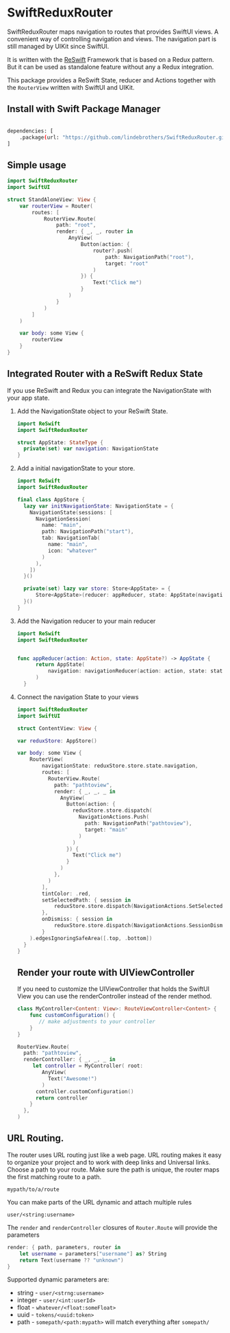 # SwiftReduxRouter
SwiftReduxRouter maps navigation to routes that provides SwiftUI views. A convenient way of controlling navigation and views. The navigation part is still managed by UIKit since SwiftUI.

It is written with the [ReSwift](https://github.com/ReSwift/ReSwift) Framework that is based on a Redux pattern. But it can be used as standalone feature without any a Redux integration.

This package provides a ReSwift State, reducer and Actions together with the `RouterView` written with SwiftUI and UIKit.

## Install with Swift Package Manager
```Bash

dependencies: [
    .package(url: "https://github.com/lindebrothers/SwiftReduxRouter.git", .upToNextMajor(from: "1.0.0"))
]
```

## Simple usage
```Swift
import SwiftReduxRouter
import SwiftUI

struct StandAloneView: View {
    var routerView = Router(
        routes: [
            RouterView.Route(
                path: "root",
                render: { _, _, router in
                    AnyView(
                        Button(action: {
                            router?.push(
                                path: NavigationPath("root"),
                                target: "root"
                            )
                        }) {
                            Text("Click me")
                        }
                    )
                }
            )
        ]
    )

    var body: some View {
        routerView
    }
}
```
## Integrated Router with a ReSwift Redux State
If you use ReSwift and Redux you can integrate the NavigationState with your app state.

1. Add the NavigationState object to your ReSwift State.

    ```Swift
    import ReSwift
    import SwiftReduxRouter

    struct AppState: StateType {
      private(set) var navigation: NavigationState
    }
    ```
1. Add a initial navigationState to your store.
    ```Swift
    import ReSwift
    import SwiftReduxRouter

    final class AppStore {
      lazy var initNavigationState: NavigationState = {
        NavigationState(sessions: [
          NavigationSession(
            name: "main",
            path: NavigationPath("start"),
            tab: NavigationTab(
              name: "main",
              icon: "whatever"
            )
          ),
        ])
      }()

      private(set) lazy var store: Store<AppState> = {
          Store<AppState>(reducer: appReducer, state: AppState(navigation: initNavigationState), middleware: [])
      }()
    }
    ```
1. Add the Navigation reducer to your main reducer
    ```Swift
    import ReSwift
    import SwiftReduxRouter


    func appReducer(action: Action, state: AppState?) -> AppState {
          return AppState(
              navigation: navigationReducer(action: action, state: state?.navigation)
          )
      }
    ```
1. Connect the navigation State to your views
    ``` Swift
    import SwiftReduxRouter
    import SwiftUI

    struct ContentView: View {

    var reduxStore: AppStore()

    var body: some View {
        RouterView(
            navigationState: reduxStore.store.state.navigation,
            routes: [
              RouterView.Route(
                path: "pathtoview",
                render: { _, _, _ in
                  AnyView(
                    Button(action: {
                      reduxStore.store.dispatch(
                        NavigationActions.Push(
                          path: NavigationPath("pathtoview"),
                          target: "main"
                        )
                      )
                    }) {
                      Text("Click me")
                    }
                  )
                },
              )
            ],
            tintColor: .red,
            setSelectedPath: { session in
                reduxStore.store.dispatch(NavigationActions.SetSelectedPath(session: session))
            },
            onDismiss: { session in
                reduxStore.store.dispatch(NavigationActions.SessionDismissed(session: session))
            }
        ).edgesIgnoringSafeArea([.top, .bottom])
      }
    }
    ```
    
    ## Render your route with UIViewController
    If you need to customize the UIViewController that holds the SwiftUI View you can use the renderController instead of the render method.
    ```Swift
    class MyController<Content: View>: RouteViewController<Content> {
        func customConfiguration() {
           // make adjustments to your controller    
        }
    }
    
    RouterView.Route(
      path: "pathtoview",
      renderController: { _, _, _ in
         let controller = MyController( root:
            AnyView(
              Text("Awesome!")
            )
          controller.customConfiguration()
          return controller
        }
      },
    )
    ```

## URL Routing.
The router uses  URL routing just like a web page. URL routing makes it easy to organize your project and to work with deep links and Universal links. 
Choose a path to your route. Make sure the path is unique, the router maps the first matching route to a path.

```
mypath/to/a/route
```

You can make parts of the URL dynamic and attach multiple rules
```
user/<string:username>
```
The `render` and `renderController` closures of `Router.Route` will provide the parameters
```Swift
render: { path, parameters, router in
    let username = parameters["username"] as? String
    return Text(username ?? "unknown")
}
```

Supported dynamic parameters are:

- string - `user/<strng:username>`
- integer - `user/<int:userId>`
- float - `whatever/<float:someFloat>` 
- uuid - `tokens/<uuid:token>`
- path - `somepath/<path:mypath>`  will match everything after `somepath/`


